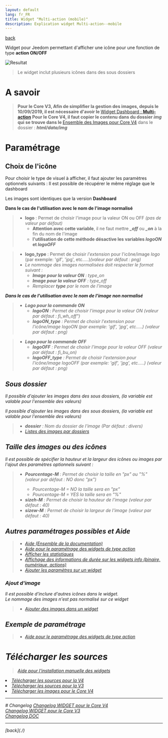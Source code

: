```yaml
---
layout: default
lang: fr_FR
title: Widget "Multi-action (mobile)"
description: Explication widget Multi-action--mobile
---
```


[back](./)

Widget pour Jeedom permettant d'afficher une icône pour une fonction de type <b>action ON/OFF</b>

<p><img src="../{{site.img}}/exemple/m/multi_action.png" alt="Resultat" /></p>
<blockquote>
    Le widget inclut plusieurs icônes dans des sous dossiers
</blockquote>

# A savoir

<blockquote>
<b>Pour le Core V3, Afin de simplifier la gestion des images, depuis le 10/09/2019, il est nécessaire d'avoir le </b><a href="WIDGET_d_Multi_action_Defaut">Widget Dashboard : <b>Multi-action</b></a>
<b>Pour le Core V4, il faut copier le contenu dans du dossier <i>img</i> qui se trouve dans le </b><a href="https://github.com/JEALG/JEEDOM-Multi_action-Defaut/tree/images">Ensemble des Images pour Core V4</a> dans le dossier : <b><i>html/data/img</i></b>
</blockquote>

# Paramétrage

## Choix de l'icône

Pour choisir le type de visuel à afficher, il faut ajouter les paramètres optionnels suivants :
Il est possible de récupérer le même réglage que le dashboard

Les images sont identiques que la version <b>Dashboard</b>

**Dans le cas de l'utilisation avec le nom de l'image normalisé**

> - <b>logo</b> : Permet de choisir l'image pour la valeur ON ou OFF <i>(pas de valeur par défaut)</i>
>   - <b>Attention avec cette variable</b>, il ne faut mettre **_\_off_** ou **_\_on_** à la fin du nom de l'image
>   - <b>l'utilisation de cette méthode désactive les variables <i>logoON</i> et <i>logoOFF</i></b>

> - <b>logo_type</b> : Permet de choisir <i>l'extension</i> pour l'icône/image <i>logo</i> (par exemple: 'gif', 'jpg', etc.....)<i>(valeur par défaut : png)
> - Le nommage des images normalisées doit respecter le format suivant :
>   - <b>Image pour la valeur ON</b> : type_on
>   - <b>Image pour la valeur OFF</b> : type_off
>   - <i>Remplacer <b>type</b> par le nom de l'image</i>

**Dans le cas de l'utilisation avec le nom de l'image non normalisé**

> - <b>Logo pour la commande ON</b>
>   - <b>logoON</b> : Permet de choisir l'image pour la valeur ON <i>(valeur par défaut : fi_wh_off")</i>
>   - <b>logoON_type</b> : Permet de choisir <i>l'extension</i> pour l'icône/image <i>logoON</i> (par exemple: 'gif', 'jpg', etc.....)<i> (valeur par défaut : png)</i>

> - <b>Logo pour la commande OFF</b>
>   - <b>logoOFF</b> : Permet de choisir l'image pour la valeur OFF <i>(valeur par défaut : fi_bu_on)</i>
>   - <b>logoOFF_type</b> : Permet de choisir <i>l'extension</i> pour l'icône/image <i>logoOFF</i> (par exemple: 'gif', 'jpg', etc.....)<i> (valeur par défaut : png)</i>

## Sous dossier

Il possible d'ajouter les images dans des sous dossiers, (la variable est valable pour l'ensemble des valeurs)

Il possible d'ajouter les images dans des sous dossiers, (la variable est valable pour l'ensemble des valeurs)

> - <b>dossier</b> : Nom du dossier de l'image (Par défaut : divers)</li>
> - <a href="list_img">Listes des images par dossiers</a></li>

## Taille des images ou des icônes

Il est possible de spécifier la hauteur et la largeur des icônes ou images par l'ajout des paramètres optionnels suivant :

<blockquote>
    <ul>
        <li><b>Pourcentage-M</b> : Permet de choisir la taille en "px" ou "%" <i>(valeur par défaut : NO donc "px")</i></li>
        <ul>
            <li><i>Pourcentage-M = NO</i> la taille sera en "px"</li>
            <li><i>Pourcentage-M = YES</i> la taille sera en "%"</li>
        </ul>
        <li><b>sizeh-M</b> : Permet de choisir la hauteur de l'image <i>(valeur par défaut : 40)</i></li>
        <li><b>sizew-M</b> : Permet de choisir la largeur de l'image <i>(valeur par défaut : 40)</i></li>
    </ul>
</blockquote>

## Autres paramétrages possibles et Aide

<blockquote>
    <ul>
        <li><a href="{{site.baseurl}}/{{site.help}}/{{page.lang}}/">Aide (Ensemble de la documentation)</a></li>
        <li><a href="{{site.baseurl}}/{{site.help}}/{{page.lang}}/config_action">Aide pour le paramétrage des widgets de type action</a></li>
        <li><a href="{{site.baseurl}}/{{site.help}}/{{page.lang}}/stats">Afficher les statistiques</a></li>
        <li><a href="{{site.baseurl}}/{{site.help}}/{{page.lang}}/stats_temps">Affichage des informations de durée sur les widgets info (binaire, numérique, actions)</a></li>
        <li><a href="{{site.baseurl}}/{{site.help}}/{{page.lang}}/para">Ajouter les paramètres sur un widget</a></li>
    </ul>
</blockquote>

### Ajout d'image

Il est possible d'inclure d'autres icônes dans le widget.<br/>
Le nommage des images n'est pas normalisé sur ce widget

<blockquote>
    <ul>
        <li><a href=".{{site.baseurl}}/{{site.help}}/{{page.lang}}/add_img">Ajouter des images dans un widget</a></li>
    </ul>
</blockquote>

## Exemple de paramétrage

> - <a href="{{site.baseurl}}/{{site.help}}/{{page.lang}}/action">Aide pour le paramétrage des widgets de type action</a>

# Télécharger les sources

> <a href="{{site.baseurl}}/{{site.help}}/{{page.lang}}/install_manu">Aide pour l'installation manuelle des widgets</a>

<li><a href="https://github.com/JEALG/JEEDOM-Multi_action-Defaut--mobile/tree/masterv4">Télécharger les sources pour la V4</a></li>
<li><a href="https://github.com/JEALG/JEEDOM-Multi_action-Defaut--mobile/tree/master">Télécharger les sources pour la V3</a></li>
<li><a href="https://github.com/JEALG/JEEDOM-Multi_action-Defaut/tree/images">Télécharger les images pour le Core V4</a></li>

<hr />
# Changelog
<a href="https://github.com/JEALG/JEEDOM-Multi_action-Defaut--mobile/commits/masterv4">Changelog WIDGET pour le Core V4</a><br/>
<a href="https://github.com/JEALG/JEEDOM-Multi_action-Defaut--mobile/commits/master">Changelog WIDGET pour le Core V3</a><br/>
<a href="https://github.com/JEALG/JEEDOM-Widget_JAG-doc/commits/master">Changelog DOC</a>

<hr />
[back](./)
